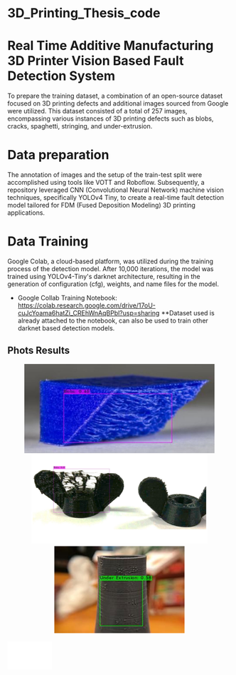 # 3D_Printing_Thesis_code

# Real Time Additive Manufacturing 3D Printer Vision Based Fault Detection System

To prepare the training dataset, a combination of an open-source dataset focused on 3D printing defects and additional images sourced from Google were utilized. This dataset consisted of a total of 257 images, encompassing various instances of 3D printing defects such as blobs, cracks, spaghetti, stringing, and under-extrusion.

# Data preparation

The annotation of images and the setup of the train-test split were accomplished using tools like VOTT and Roboflow. Subsequently, a repository leveraged CNN (Convolutional Neural Network) machine vision techniques, specifically YOLOv4 Tiny, to create a real-time fault detection model tailored for FDM (Fused Deposition Modeling) 3D printing applications.

# Data Training

Google Colab, a cloud-based platform, was utilized during the training process of the detection model. After 10,000 iterations, the model was trained using YOLOv4-Tiny's darknet architecture, resulting in the generation of configuration (cfg), weights, and name files for the model.

- Google Collab Training Notebook: https://colab.research.google.com/drive/17oU-cuJcYoama6hatZi_CREhWnAqBPbl?usp=sharing
  \*\*Dataset used is already attached to the notebook, can also be used to train other darknet based detection models.

## Phots Results

<p align="center"> 
  <img src="https://github.com/sulimanbadour1/3d_Printing_code_phd/blob/main/photos/1.JPG?raw=true" height= "200"/>
   <img src="https://github.com/sulimanbadour1/3d_Printing_code_phd/blob/main/photos/2.png?raw=true" height= "200"/>
 <img src="https://github.com/sulimanbadour1/3d_Printing_code_phd/blob/main/photos/3.png?raw=true" height= "200"/> 
</p>

<img src="https://raw.githubusercontent.com/sulimanbadour1/Sul_folio/main/src/assets/logos/white.png" width='100px'/>
